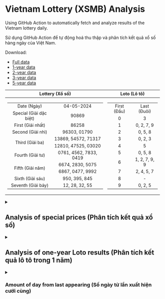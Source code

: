 # Vietnam Lottery (XSMB) Analysis

Using GitHub Action to automatically fetch and analyze results of the Vietnam lottery daily.

Sử dụng GitHub Action để tự động hoá thu thập và phân tích kết quả xổ số hàng ngày của Việt Nam.

Download:

* [Full data](https://raw.githubusercontent.com/khiemdoan/vietnam-lottery-xsmb-analysis/main/results/xsmb.csv)
* [1-year data](https://raw.githubusercontent.com/khiemdoan/vietnam-lottery-xsmb-analysis/main/results/xsmb_1_year.csv)
* [2-year data](https://raw.githubusercontent.com/khiemdoan/vietnam-lottery-xsmb-analysis/main/results/xsmb_2_year.csv)
* [3-year data](https://raw.githubusercontent.com/khiemdoan/vietnam-lottery-xsmb-analysis/main/results/xsmb_3_year.csv)
* [5-year data](https://raw.githubusercontent.com/khiemdoan/vietnam-lottery-xsmb-analysis/main/results/xsmb_5_year.csv)

| Lottery (Xổ số) | Loto (Lô tô) |
| :------------: | :----------: |
| <table><tr><td>Date (Ngày)</td><td>04-05-2024</td></tr><tr><td>Special (Giải dặc biệt)</td><td>90869</td></tr><tr><td>First (Giải nhất)</td><td>86258</td></tr><tr><td>Second (Giải nhì)</td><td>96303, 01790</td></tr><tr><td rowspan="2">Third (Giải ba)</td><td>13869, 54572, 71317</td></tr><tr><td>12810, 47525, 03020</td></tr><tr><td>Fourth (Giải tư)</td><td>0761, 4562, 7833, 0419</td></tr><tr><td rowspan="2">Fifth (Giải năm)</td><td>6674, 2830, 5075</td></tr><tr><td>6867, 0477, 9992</td></tr><tr><td>Sixth (Giải sáu)</td><td>950, 395, 845</td></tr><tr><td>Seventh (Giải bảy)</td><td>12, 28, 32, 55</td></tr></table> | <table><tr><td>First (Đầu)</td><td>Last (Đuôi)</td></tr><tr><td>0</td><td>3</td></tr><tr><td>1</td><td>0, 2, 7, 9</td></tr><tr><td>2</td><td>0, 5, 8</td></tr><tr><td>3</td><td>0, 2, 3</td></tr><tr><td>4</td><td>5</td></tr><tr><td>5</td><td>0, 5, 8</td></tr><tr><td>6</td><td>1, 2, 7, 9, 9</td></tr><tr><td>7</td><td>2, 4, 5, 7</td></tr><tr><td>8</td><td>-</td></tr><tr><td>9</td><td>0, 2, 5</td></tr></table> |

<details>
  <summary><h2>Analysis of special prices (Phân tích kết quả xổ số)</h2></summary>
  <h3>Amount of day from last appearing (Số ngày từ lần xuất hiện cuối cùng)</h3>

  ![Delta](images/special_delta.jpg)

  <h3>Top 10 amount of day from last appearing (Top 10 số lâu chưa xuất hiện)</h3>

  ![Delta top 10](images/special_delta_top_10.jpg)
</details>

<details>
  <summary><h2>Analysis of one-year Loto results (Phân tích kết quả lô tô trong 1 năm)</h2></summary>

  Max: 130. Min: 72.

  Mean: 97.74. Standard deviation: 9.74.

  <h3>Detail (Chi tiết)</h3>

  ![Detail](images/heatmap.jpg)

  <h3>Top 10</h3>

  ![Top 10](images/top-10.jpg)

  <h3>Distribution (Phân bổ)</h3>

  ![Distribution](images/distribution.jpg)
</details>

<details>
  <summary><h3>Amount of day from last appearing (Số ngày từ lần xuất hiện cưới cùng)</h2></summary>

  ![Delta](images/delta.jpg)

  <h3>Top 10 amount of day from last appearing (Top 10 số lâu chưa xuất hiện)</h3>

  ![Delta top 10](images/delta_top_10.jpg)
</details>